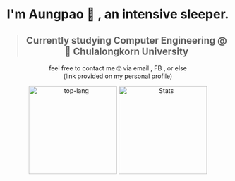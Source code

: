 <h1 align="center">I'm Aungpao 🤙 , an intensive sleeper.</h1>

<blockquote>
  <h2 align="center">Currently studying Computer Engineering @ 🏫 Chulalongkorn University</h2>
</blockquote>

<p align="center">
feel free to contact me 🤓 via email , FB , or else </br>
(link provided on my personal profile)</br>
</p>

<div flex align="center">
<img alt='top-lang' height=200 src='https://github-readme-stats.vercel.app/api/top-langs/?username=ChanatpakornS&show_icons=true&card_width=300&langs_count=100&layout=compact&hide=css,jupyter%20notebook,tcl,&hide_progress=false&theme=tokyonight' />
<img alt='Stats' height=200 src='https://github-readme-stats.vercel.app/api/?username=ChanatpakornS&show_icons=true&langs_count=10&width=500&layout=compact&hide_progress=false&theme=tokyonight'>
</div>

